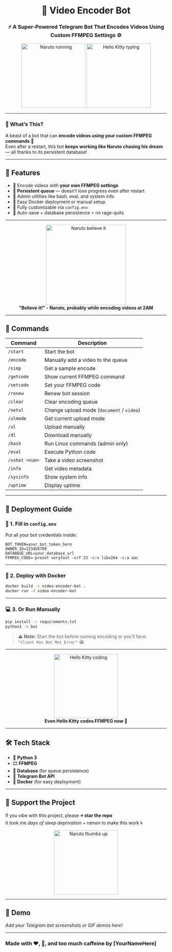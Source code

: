 <h1 align="center">🚀 Video Encoder Bot</h1>
<h3 align="center">⚡ A Super-Powered Telegram Bot That Encodes Videos Using Custom FFMPEG Settings ⚙️</h3>

<p align="center">
  <img src="https://media.giphy.com/media/LU3bJmE8GkQ4o/giphy.gif" width="200" alt="Naruto running">
  <img src="https://media.giphy.com/media/mCRJDo24UvJMA/giphy.gif" width="200" alt="Hello Kitty typing">
</p>

---

### 🧠 What’s This?
A beast of a bot that can **encode videos using your custom FFMPEG commands** 🧩  
Even after a restart, this bot **keeps working like Naruto chasing his dream** — all thanks to its persistent database!

---

## 💪 Features
- 🎥 Encode videos with **your own FFMPEG settings**
- 🔄 **Persistent queue** — doesn’t lose progress even after restart
- 🧰 Admin utilities like bash, eval, and system info
- 🐳 Easy Docker deployment or manual setup
- 🧾 Fully customizable via `config.env`
- 💾 Auto-save + database persistence = no rage-quits

---

<p align="center">
  <img src="https://media.giphy.com/media/13FrpeVH09Zrb2/giphy.gif" width="250" alt="Naruto believe it">
  <br>
  <b>"Believe it!" - Naruto, probably while encoding videos at 2AM</b>
</p>

---

## 💬 Commands

| Command | Description |
|----------|-------------|
| `/start` | Start the bot |
| `/encode` | Manually add a video to the queue |
| `/simp` | Get a sample encode |
| `/getcode` | Show current FFMPEG command |
| `/setcode` | Set your FFMPEG code |
| `/renew` | Renew bot session |
| `/clear` | Clear encoding queue |
| `/setul` | Change upload mode (`document` / `video`) |
| `/ulmode` | Get current upload mode |
| `/ul` | Upload manually |
| `/dl` | Download manually |
| `/bash` | Run Linux commands (admin only) |
| `/eval` | Execute Python code |
| `/vshot <num>` | Take a video screenshot |
| `/info` | Get video metadata |
| `/sysinfo` | Show system info |
| `/uptime` | Display uptime |

---

## 🧰 Deployment Guide

### 🧾 1. Fill in `config.env`
Put all your bot credentials inside:

```env
BOT_TOKEN=your_bot_token_here
OWNER_ID=123456789
DATABASE_URL=your_database_url
FFMPEG_CODE=-preset veryfast -crf 23 -c:v libx264 -c:a aac
```

---

### 🐳 2. Deploy with Docker
```bash
docker build -t video-encoder-bot .
docker run -d video-encoder-bot
```

---

### 💻 3. Or Run Manually
```bash
pip install -r requirements.txt
python3 -m bot
```

> ⚠️ **Note:** Start the bot before running encoding or you’ll face:  
> `"Client Has Not Met Error"` 😭

---

<p align="center">
  <img src="https://media.giphy.com/media/KzJkzjggfGN5Py6nkT/giphy.gif" width="200" alt="Hello Kitty coding">
  <br>
  <b>Even Hello Kitty codes FFMPEG now 💅</b>
</p>

---

## 🛠️ Tech Stack
- 🐍 **Python 3**
- 🎞️ **FFMPEG**
- 💾 **Database** (for queue persistence)
- 🤖 **Telegram Bot API**
- 🐳 **Docker** (for easy deployment)

---

## 💖 Support the Project
If you vibe with this project, please **⭐ star the repo**  
It took me *days of sleep deprivation + ramen* to make this work 🌀

<p align="center">
  <img src="https://media.giphy.com/media/njYrp176NQsHS/giphy.gif" width="200" alt="Naruto thumbs up">
</p>

---

## 📸 Demo
_Add your Telegram bot screenshots or GIF demos here!_

---

### Made with ❤️, 🦾, and too much caffeine by [YourNameHere]
